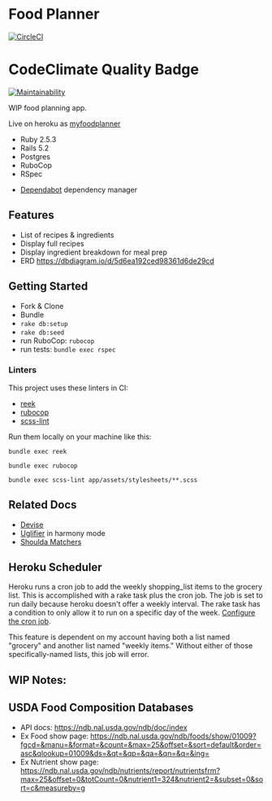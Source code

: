 # Food Planner

[![CircleCI](https://circleci.com/gh/lortza/food_planner.svg?style=svg)](https://circleci.com/gh/lortza/food_planner)

# CodeClimate Quality Badge
[![Maintainability](https://api.codeclimate.com/v1/badges/bce541f2a6d63bc5fa1e/maintainability)](https://codeclimate.com/github/lortza/food_planner/maintainability)

WIP food planning app.

Live on heroku as [myfoodplanner](http://myfoodplanner.herokuapp.com)

* Ruby 2.5.3
* Rails 5.2
* Postgres
* RuboCop
* RSpec
- [Dependabot](https://app.dependabot.com/accounts/lortza/) dependency manager

## Features

* List of recipes & ingredients
* Display full recipes
* Display ingredient breakdown for meal prep
* ERD https://dbdiagram.io/d/5d6ea192ced98361d6de29cd

## Getting Started

* Fork & Clone
* Bundle
* `rake db:setup`
* `rake db:seed`
* run RuboCop: `rubocop`
* run tests: `bundle exec rspec`

### Linters
This project uses these linters in CI:
* [reek](https://github.com/troessner/reek)
* [rubocop](https://github.com/rubocop-hq/rubocop)
* [scss-lint](https://github.com/sds/scss-lint)

Run them locally on your machine like this:
```
bundle exec reek

bundle exec rubocop

bundle exec scss-lint app/assets/stylesheets/**.scss
```

## Related Docs
* [Devise](https://github.com/plataformatec/devise)
* [Uglifier](https://github.com/lautis/uglifier) in harmony mode
* [Shoulda Matchers](https://github.com/thoughtbot/shoulda-matchers)

## Heroku Scheduler
Heroku runs a cron job to add the weekly shopping_list items to the grocery list. This is accomplished with a rake task plus the cron job. The job is set to run daily because heroku doesn't offer a weekly interval. The rake task has a condition to only allow it to run on a specific day of the week. [Configure the cron job](https://dashboard.heroku.com/apps/myfoodplanner/scheduler).

This feature is dependent on my account having both a list named "grocery" and another list named "weekly items." Without either of those specifically-named lists, this job will error.

## WIP Notes:



## USDA Food Composition Databases

- API docs: https://ndb.nal.usda.gov/ndb/doc/index
- Ex Food show page: https://ndb.nal.usda.gov/ndb/foods/show/01009?fgcd=&manu=&format=&count=&max=25&offset=&sort=default&order=asc&qlookup=01009&ds=&qt=&qp=&qa=&qn=&q=&ing=
- Ex Nutrient show page: https://ndb.nal.usda.gov/ndb/nutrients/report/nutrientsfrm?max=25&offset=0&totCount=0&nutrient1=324&nutrient2=&subset=0&sort=c&measureby=g
